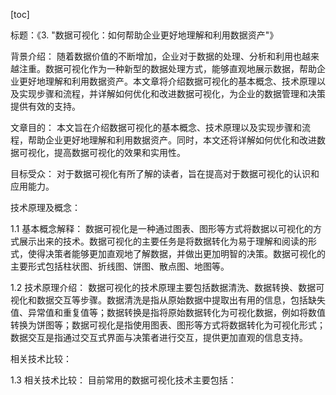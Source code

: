 
[toc]                    
                
                
标题：《3. "数据可视化：如何帮助企业更好地理解和利用数据资产"》

背景介绍：
随着数据价值的不断增加，企业对于数据的处理、分析和利用也越来越注重。数据可视化作为一种新型的数据处理方式，能够直观地展示数据，帮助企业更好地理解和利用数据资产。本文章将介绍数据可视化的基本概念、技术原理以及实现步骤和流程，并详解如何优化和改进数据可视化，为企业的数据管理和决策提供有效的支持。

文章目的：
本文旨在介绍数据可视化的基本概念、技术原理以及实现步骤和流程，帮助企业更好地理解和利用数据资产。同时，本文还将详解如何优化和改进数据可视化，提高数据可视化的效果和实用性。

目标受众：
对于数据可视化有所了解的读者，旨在提高对于数据可视化的认识和应用能力。

技术原理及概念：

1.1 基本概念解释：
数据可视化是一种通过图表、图形等方式将数据以可视化的方式展示出来的技术。数据可视化的主要任务是将数据转化为易于理解和阅读的形式，使得决策者能够更加直观地了解数据，并做出更加明智的决策。数据可视化的主要形式包括柱状图、折线图、饼图、散点图、地图等。

1.2 技术原理介绍：
数据可视化的技术原理主要包括数据清洗、数据转换、数据可视化和数据交互等步骤。数据清洗是指从原始数据中提取出有用的信息，包括缺失值、异常值和重复值等；数据转换是指将原始数据转化为可视化数据，例如将数值转换为饼图等；数据可视化是指使用图表、图形等方式将数据转化为可视化形式；数据交互是指通过交互式界面与决策者进行交互，提供更加直观的信息支持。

相关技术比较：

1.3 相关技术比较：
目前常用的数据可视化技术主要包括：

